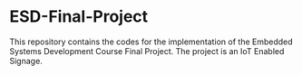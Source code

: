 # ESD-Final-Project

This repository contains the codes for the implementation of the Embedded Systems Development Course Final Project. The project is an IoT Enabled Signage.
